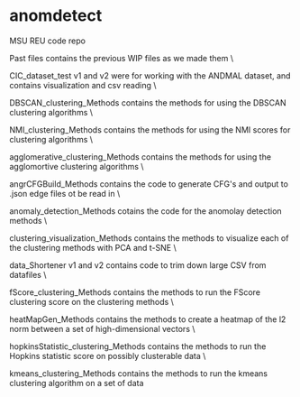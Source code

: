 # anomdetect
MSU REU code repo

Past files contains the previous WIP files as we made them \\

CIC_dataset_test v1 and v2 were for working with the ANDMAL dataset, and contains visualization and csv reading \\

DBSCAN_clustering_Methods contains the methods for using the DBSCAN clustering algorithms \\

NMI_clustering_Methods contains the methods for using the NMI scores for clustering algorithms \\

agglomerative_clustering_Methods contains the methods for using the agglomortive clustering algorithms \\


angrCFGBuild_Methods contains the code to generate CFG's and output to .json edge files ot be read in \\

anomaly_detection_Methods cotains the code for the anomolay detection methods \\

clustering_visualization_Methods contains the methods to visualize each of the clustering methods with PCA and t-SNE \\

data_Shortener v1 and v2 contains code to trim down large CSV from datafiles \\

fScore_clustering_Methods contains the methods to run the FScore clustering score on the clustering methods \\

heatMapGen_Methods contains the methods to create a heatmap of the l2 norm between a set of high-dimensional vectors \\

hopkinsStatistic_clustering_Methods contains the methods to run the Hopkins statistic score on possibly clusterable data \\

kmeans_clustering_Methods contains the methods to run the kmeans clustering algorithm on a set of data 
